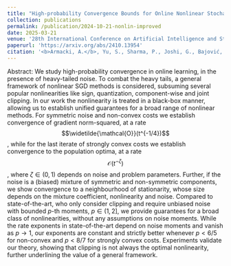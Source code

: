 ```yaml
---
title: "High-probability Convergence Bounds for Online Nonlinear Stochastic Gradient Descent under Heavy-tailed Noise"
collection: publications
permalink: /publication/2024-10-21-nonlin-improved
date: 2025-03-21
venue: '28th International Conference on Artificial Intelligence and Statistics'
paperurl: 'https://arxiv.org/abs/2410.13954'
citation: '<b>Armacki, A.</b>, Yu, S., Sharma, P., Joshi, G., Bajović, D., Jakovetić, D., &amp; Kar, S. (2025). <i>Nonlinear Stochastic Gradient Descent and Heavy-tailed Noise: A Unified Framework and High-probability Guarantees.</i> To appear in 28th International Conference on Artificial Intelligence and Statistics.'
---
```


Abstract: We study high-probability convergence in online learning, in the presence of heavy-tailed noise. To combat the heavy tails, a general framework of nonlinear SGD methods is considered, subsuming several popular nonlinearities like sign, quantization, component-wise and joint clipping. In our work the nonlinearity is treated in a black-box manner, allowing us to establish unified guarantees for a broad range of nonlinear methods. For symmetric noise and non-convex costs we establish convergence of gradient norm-squared, at a rate $$\widetilde{\mathcal{O}}(t^{-1/4})$$, while for the last iterate of strongly convex costs we establish convergence to the population optima, at a rate $$\mathcal{O}(t^{-\zeta})$$, where $\zeta \in (0,1)$ depends on noise and problem parameters. Further, if the noise is a (biased) mixture of symmetric and non-symmetric components, we show convergence to a neighbourhood of stationarity, whose size depends on the mixture coefficient, nonlinearity and noise. Compared to state-of-the-art, who only consider clipping and require unbiased noise with bounded $p$-th moments, $p \in (1,2]$, we provide guarantees for a broad class of nonlinearities, without any assumptions on noise moments. While the rate exponents in state-of-the-art depend on noise moments and vanish as $p \rightarrow 1$, our exponents are constant and strictly better whenever $p < 6/5$ for non-convex and $p < 8/7$ for strongly convex costs. Experiments validate our theory, showing that clipping is not always the optimal nonlinearity, further underlining the value of a general framework.